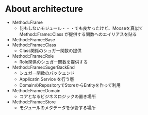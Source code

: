 # About architecture
- Method::Frame
    - 何もしないモジュール・・・でも良かったけど、Mooseを真似て Method::Frame::Class が提供する関数へのエイリアスを貼る
- Method::Frame::Base
- Method::Frame::Class
    - Class関係のシュガー関数の提供
- Method::Frame::Role
    - Role関係のシュガー関数を提供する
- Method::Frame::SugerBackEnd
    - シュガー関数のバックエンド
    - Applicatin Service を行う層
    - DomainのRepositoryでStoreからEntityを作って利用
- Method::Frame::Domain
    - コアとなるビジネスロジックの置き場所
- Method::Frame::Store
    - モジュールのメタデータを保管する場所

